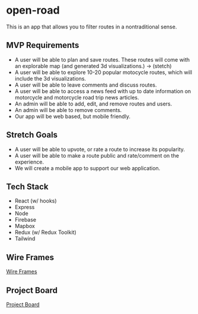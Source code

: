 # open-road
This is an app that allows you to filter routes in a nontraditional sense.

## MVP Requirements
- A user will be able to plan and save routes. These routes will come with an explorable map (and generated 3d visualizations.) -> (stetch)
- A user will be able to explore 10-20 popular motocycle routes, which will include the 3d visualizations.
- A user will be able to leave comments and discuss routes.
- A user will be able to access a news feed with up to date information on motorcycle and motorcycle road trip news articles.
- An admin will be able to add, edit, and remove routes and users.
- An admin will be able to remove comments.
- Our app will be web based, but mobile friendly.

## Stretch Goals
- A user will be able to upvote, or rate a route to increase its popularity.
- A user will be able to make a route public and rate/comment on the experience.
- We will create a mobile app to support our web application.

## Tech Stack
- React (w/ hooks)
- Express
- Node
- Firebase
- Mapbox
- Redux (w/ Redux Toolkit)
- Tailwind

## Wire Frames
[Wire Frames](https://excalidraw.com/#json=BUn7GfrMDbeVfBMGaxvb0,CZSiiXMZDjFVwHDgWEvkRg)


## Project Board
[Project Board](https://github.com/orgs/fsa-nutmeg/projects/2/views/1)
